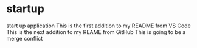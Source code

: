# startup
start up application
This is the first addition to my README from VS Code
This is the next addition to my REAME from GitHub
This is going to be a merge conflict